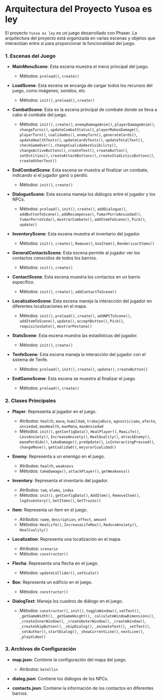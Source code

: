# Arquitectura del Proyecto Yusoa es ley

El proyecto `Yusoa es ley` es un juego desarrollado con Phaser. La arquitectura del proyecto está organizada en varias escenas y objetos que interactúan entre sí para proporcionar la funcionalidad del juego.


### 1. Escenas del Juego

- **MainMenuScene**: Esta escena muestra el menú principal del juego.
  - Métodos: `preload()`, `create()`

- **LoadScene**: Esta escena se encarga de cargar todos los recursos del juego, como imágenes, sonidos, etc.
  - Métodos: `init()`, `preload()`, `create()`

- **CombatScene**: Esta es la escena principal de combate donde se lleva a cabo el combate del juego.
  - Métodos: `init()`, `create()`, `enemyDamageAnim()`, `playerDamageAnim()`, `changeTurns()`, `updateCombatStatus()`, `playerMakesDamage()`, `playerTurn()`, `cualidades()`, `enemyTurn()`, `generateCards()`, `updateHealthTexts()`, `updateCardsTexts()`, `updateTotalText()`, `checkGameOver()`, `changeCualidadesVisibility()`, `changeActiveButtons()`, `createText()`, `createButton()`, `setEntities()`, `createAttackButtons()`, `createStadisticsButtons()`, `createOtherText()`

- **EndCombatScene**: Esta escena se muestra al finalizar un combate, indicando si el jugador ganó o perdió.
  - Métodos: `init()`, `create()`

- **DialogueScene**: Esta escena maneja los diálogos entre el jugador y los NPCs.
  - Métodos: `preload()`, `init()`, `create()`, `addDialogue()`, `addButtonToScene()`, `addRecompensa()`, `fumarPorroAnsiedad()`, `fumarPorroVida()`, `mostrarCombate()`, `addItemToScene()`, `Pick()`, `update()`

- **InventoryScene**: Esta escena muestra el inventario del jugador.
  - Métodos: `init()`, `create()`, `Remove()`, `UseItem()`, `RenderizarItems()`

- **GeneralContactsScene**: Esta escena permite al jugador ver los contactos conocidos de todos los barrios.
  - Métodos: `init()`, `create()`

- **ContactScene**: Esta escena muestra los contactos en un barrio específico.
  - Métodos: `init()`, `create()`, `addContactToScene()`

- **LocalizationScene**: Esta escena maneja la interacción del jugador en diferentes localizaciones en el mapa.
  - Métodos: `init()`, `preload()`, `create()`, `addNPCToScene()`, `addItemToScene()`, `update()`, `acceptButton()`, `Pick()`, `requisitosGato()`, `mostrarPestana()`

- **StatsScene**: Esta escena muestra las estadísticas del jugador.
  - Métodos: `init()`, `create()`

- **TenfeScene**: Esta escena maneja la interacción del jugador con el sistema de Tenfe.
  - Métodos: `preload()`, `init()`, `create()`, `update()`, `createButton()`

- **EndGameScene**: Esta escena se muestra al finalizar el juego.
  - Métodos: `preload()`, `create()`

### 2. Clases Principales

- **Player**: Representa al jugador en el juego.
  - Atributos: `health`, `mana`, `humildad`, `trabajoDuro`, `agnosticismo`, `afecto`, `ansiedad`, `maxHealth`, `maxMana`, `maxAnsiedad`
  - Métodos: `init()`, `getConfigData()`, `HealPlayer()`, `MaxLife()`, `LessAnxiety()`, `IncreaseAnxiety()`, `HealQuality()`, `attackEnemy()`, `manaPerdido()`, `takeDamage()`, `preUpdate()`, `isInteractingPressed()`, `changeMove()`, `getCualidad()`, `mejorarCualidad()`

- **Enemy**: Representa a un enemigo en el juego.
  - Atributos: `health`, `weakness`
  - Métodos: `takeDamage()`, `attackPlayer()`, `getWeakness()`

- **Inventory**: Representa el inventario del jugador.
  - Atributos: `tam`, `elems`, `index`
  - Métodos: `init()`, `getConfigData()`, `AddItem()`, `RemoveItem()`, `logInventory()`, `GetItems()`, `GetTrozos()`

- **Item**: Representa un ítem en el juego.
  - Atributos: `name`, `description`, `effect`, `amount`
  - Métodos: `HealLife()`, `IncreaseLifeMax()`, `ReduceAnxiety()`, `HealCuality()`

- **Localization**: Representa una localización en el mapa.
  - Atributos: `scenario`
  - Métodos: `constructor()`

- **Flecha**: Representa una flecha en el juego.
  - Métodos: `updateCollider()`, `setScale()`

- **Box**: Representa un edificio en el juego.
  - Métodos: `constructor()`

- **DialogText**: Maneja los cuadros de diálogo en el juego.
  - Métodos: `constructor()`, `init()`, `toggleWindow()`, `setText()`, `_getGameWidth()`, `_getGameHeight()`, `_calculateWindowDimensions()`, `_createInnerWindow()`, `_createOuterWindow()`, `_createWindow()`, `_createSkipButton()`, `_skipDialog()`, `_animateText()`, `_setText()`, `_setAuthor()`, `startDialog()`, `_showCurrentLine()`, `nextLine()`, `_playVideo()`

### 3. Archivos de Configuración

- **map.json**: Contiene la configuración del mapa del juego.
  - Atributos: `botellin`

- **dialog.json**: Contiene los diálogos de los NPCs.

- **contacts.json**: Contiene la información de los contactos en diferentes barrios.

